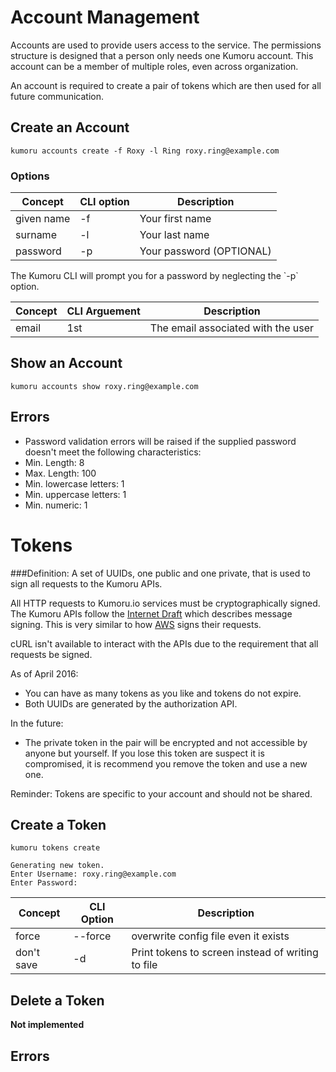 # Account Management

Accounts are used to provide users access to the service.  The permissions structure is designed that a person only needs one Kumoru account. This account can be a member of multiple roles, even across organization.

An account is required to create a pair of tokens which are then used for all future communication.

## Create an Account

```shell
kumoru accounts create -f Roxy -l Ring roxy.ring@example.com
```

### Options
Concept | CLI option | Description
------- | ---------- | -----------
given name | -f | Your first name
surname | -l | Your last name
password | -p | Your password (OPTIONAL)

<aside class="info">The Kumoru CLI will prompt you for a password by neglecting the `-p` option.</aside>

Concept | CLI Arguement | Description
------- | ------------- | -----------
email | 1st | The email associated with the user

## Show an Account

```shell
kumoru accounts show roxy.ring@example.com
```

## Errors

* Password validation errors will be raised if the supplied password doesn't meet the following characteristics:
 * Min. Length: 8
 * Max. Length: 100
 * Min. lowercase letters: 1
 * Min. uppercase letters: 1
 * Min. numeric: 1

# Tokens

###Definition:
A set of UUIDs, one public and one private, that is used to sign all requests to the Kumoru APIs.

All HTTP requests to Kumoru.io services must be cryptographically signed. The Kumoru APIs follow the [Internet Draft](http://tools.ietf.org/html/draft-cavage-http-signatures-05) which describes message signing. This is very similar to how [AWS](http://docs.aws.amazon.com/general/latest/gr/sigv4_signing.html) signs their requests.

<aside class="warning">cURL isn't available to interact with the APIs due to the requirement that all requests be signed.</aside>

As of April 2016:
- You can have as many tokens as you like and tokens do not expire.
- Both UUIDs are generated by the authorization API.

In the future:

- The private token in the pair will be encrypted and not accessible by anyone but yourself. If you lose this token are suspect it is compromised, it is recommend you remove the token and use a new one.

<aside class="info">Reminder: Tokens are specific to your account and should not be shared.</aside>

## Create a Token

```shell
kumoru tokens create

Generating new token.
Enter Username: roxy.ring@example.com
Enter Password:
```

Concept | CLI Option | Description
------- | ---------- | -----------
force | --force | overwrite config file even it exists
don't save | -d | Print tokens to screen instead of writing to file

## Delete a Token

**Not implemented**

## Errors
